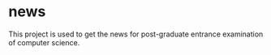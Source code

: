 # news
This project is used to get  the  news for  post-graduate entrance examination of  computer science.
